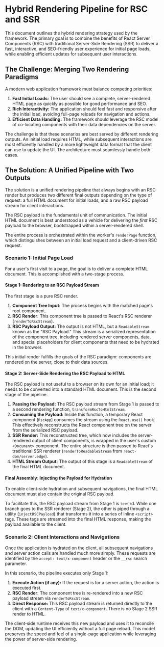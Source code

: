 # Hybrid Rendering Pipeline for RSC and SSR

This document outlines the hybrid rendering strategy used by the framework. The primary goal is to combine the benefits of React Server Components (RSC) with traditional Server-Side Rendering (SSR) to deliver a fast, interactive, and SEO-friendly user experience for initial page loads, while enabling efficient updates for subsequent user interactions.

## The Challenge: Merging Two Rendering Paradigms

A modern web application framework must balance competing priorities:

1.  **Fast Initial Loads:** The user should see a complete, server-rendered HTML page as quickly as possible for good performance and SEO.
2.  **Rich Interactivity:** The application should feel fast and responsive after the initial load, avoiding full-page reloads for navigation and actions.
3.  **Efficient Data Handling:** The framework should leverage the RSC model of co-locating components with their data dependencies on the server.

The challenge is that these scenarios are best served by different rendering outputs. An initial load requires HTML, while subsequent interactions are most efficiently handled by a more lightweight data format that the client can use to update the UI. The architecture must seamlessly handle both cases.

## The Solution: A Unified Pipeline with Two Outputs

The solution is a unified rendering pipeline that always begins with an RSC render but produces two different final outputs depending on the type of request: a full HTML document for initial loads, and a raw RSC payload stream for client interactions.

The RSC payload is the fundamental unit of communication. The initial HTML document is best understood as a vehicle for delivering the *first* RSC payload to the browser, bootstrapped within a server-rendered shell.

The entire process is orchestrated within the worker's `renderPage` function, which distinguishes between an initial load request and a client-driven RSC request.

### Scenario 1: Initial Page Load

For a user's first visit to a page, the goal is to deliver a complete HTML document. This is accomplished with a two-stage process.

#### Stage 1: Rendering to an RSC Payload Stream

The first stage is a pure RSC render.

1.  **Component Tree Input:** The process begins with the matched page's root component.
2.  **RSC Render:** This component tree is passed to React's RSC renderer (`renderToRscStream`).
3.  **RSC Payload Output:** The output is not HTML, but a `ReadableStream` known as the "RSC Payload." This stream is a serialized representation of the component tree, including rendered server components, data, and special placeholders for client components that need to be hydrated in the browser.

This initial render fulfills the goals of the RSC paradigm: components are rendered on the server, close to their data sources.

#### Stage 2: Server-Side Rendering the RSC Payload to HTML

The RSC payload is not useful to a browser on its own for an initial load; it needs to be converted into a standard HTML document. This is the second stage of the pipeline.

1.  **Passing the Payload:** The RSC payload stream from Stage 1 is passed to a second rendering function, `transformRscToHtmlStream`.
2.  **Consuming the Payload:** Inside this function, a temporary React component (`RscApp`) consumes the stream using the `React.use()` hook. This effectively reconstructs the React component tree on the server from the serialized RSC payload.
3.  **SSR Render:** This reconstructed tree, which now includes the server-rendered output of client components, is wrapped in the user's custom `<Document>` component. The entire structure is then passed to React's traditional SSR renderer (`renderToReadableStream` from `react-dom/server.edge`).
4.  **HTML Stream Output:** The output of this stage is a `ReadableStream` of the final HTML document.

#### Final Assembly: Injecting the Payload for Hydration

To enable client-side hydration and subsequent navigations, the final HTML document must also contain the original RSC payload.

To facilitate this, the RSC payload stream from Stage 1 is `tee()`d. While one branch goes to the SSR renderer (Stage 2), the other is piped through a utility (`injectRSCPayload`) that transforms it into a series of inline `<script>` tags. These tags are streamed into the final HTML response, making the payload available to the client.

### Scenario 2: Client Interactions and Navigations

Once the application is hydrated on the client, all subsequent navigations and server action calls are handled much more simply. These requests are identified by the `accept: text/x-component` header or the `__rsc` search parameter.

In this scenario, the pipeline executes only Stage 1:

1.  **Execute Action (if any):** If the request is for a server action, the action is executed first.
2.  **RSC Render:** The component tree is re-rendered into a new RSC payload stream via `renderToRscStream`.
3.  **Direct Response:** This RSC payload stream is returned directly to the client with a `Content-Type` of `text/x-component`. There is no Stage 2 SSR render to HTML.

The client-side runtime receives this new payload and uses it to reconcile the DOM, updating the UI efficiently without a full page reload. This model preserves the speed and feel of a single-page application while leveraging the power of server-side rendering.

